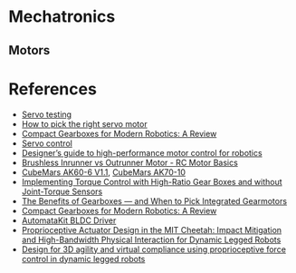# Mechatronics

## Motors

# References

- [Servo testing](https://www.youtube.com/playlist?list=PL5BftdlCQhcPskezwgKT4Onobk47qVhqG)
- [How to pick the right servo motor](https://www.youtube.com/playlist?list=PLBRNvqLTPp3t31J8vPxcY-aW_77x5udtQ)
- [Compact Gearboxes for Modern Robotics: A Review](https://www.researchgate.net/publication/343655809_Compact_Gearboxes_for_Modern_Robotics_A_Review)
- [Servo control](https://en.wikipedia.org/wiki/Servo_control)
- [Designer’s guide to high-performance motor control for robotics](https://www.electronicproducts.com/designers-guide-to-high-performance-motor-control-for-robotics/)
- [Brushless Inrunner vs Outrunner Motor - RC Motor Basics](https://www.youtube.com/watch?v=m6TW1WZn9CA)
- [CubeMars AK60-6 V1.1](https://store.cubemars.com/goods.php?id=1142), [CubeMars AK70-10](https://store.cubemars.com/goods.php?id=1031)
- [Implementing Torque Control with High-Ratio Gear
Boxes and without Joint-Torque Sensors](https://hal.archives-ouvertes.fr/hal-01136936/file/paper_201403_hal.pdf)
- [The Benefits of Gearboxes — and When to Pick Integrated Gearmotors](https://www.machinedesign.com/motors-drives/article/21833641/the-benefits-of-gearboxes-and-when-to-pick-integrated-gearmotors)
- [Compact Gearboxes for Modern Robotics: A Review](https://www.frontiersin.org/articles/10.3389/frobt.2020.00103/full)
- [AutomataKit BLDC Driver](https://gitlab.cba.mit.edu/jakeread/atkbldcdriver/-/tree/master/)
- [Proprioceptive Actuator Design in the MIT Cheetah: Impact Mitigation and High-Bandwidth Physical Interaction for Dynamic Legged Robots](https://www.researchgate.net/publication/312558722_Proprioceptive_Actuator_Design_in_the_MIT_Cheetah_Impact_Mitigation_and_High-Bandwidth_Physical_Interaction_for_Dynamic_Legged_Robots)
- [Design for 3D agility and virtual compliance using proprioceptive force control in dynamic legged robots](https://www.ri.cmu.edu/pub_files/2016/8/kaloucheThesis.pdf)